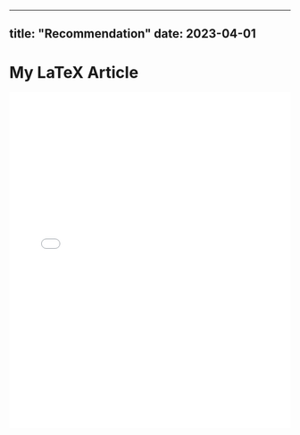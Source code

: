    ---
   title: "Recommendation"
   date: 2023-04-01
   ---
   # My LaTeX Article
   <embed src="/pdf/recommendation-2.pdf" type="application/pdf" width="100%" height="600px" />
